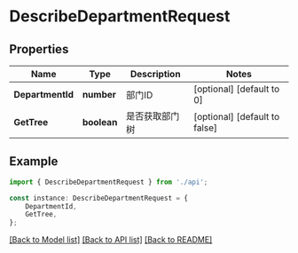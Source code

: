 # DescribeDepartmentRequest


## Properties

Name | Type | Description | Notes
------------ | ------------- | ------------- | -------------
**DepartmentId** | **number** | 部门ID | [optional] [default to 0]
**GetTree** | **boolean** | 是否获取部门树 | [optional] [default to false]

## Example

```typescript
import { DescribeDepartmentRequest } from './api';

const instance: DescribeDepartmentRequest = {
    DepartmentId,
    GetTree,
};
```

[[Back to Model list]](../README.md#documentation-for-models) [[Back to API list]](../README.md#documentation-for-api-endpoints) [[Back to README]](../README.md)
